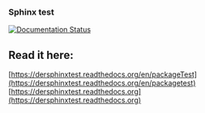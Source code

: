 ### Sphinx test
[![Documentation Status](https://readthedocs.org/projects/dersphinxtest/badge/?version=latest)](https://dersphinxtest.readthedocs.io/en/latest/?badge=latest)
## Read it here:

[https://dersphinxtest.readthedocs.org/en/packageTest](https://dersphinxtest.readthedocs.org/en/packagetest)
[https://dersphinxtest.readthedocs.org](https://dersphinxtest.readthedocs.org)


